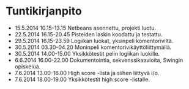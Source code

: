 # Tuntikirjanpito

* 15.5.2014 10.15-13.15 Netbeans asennettu, projekti luotu.
* 22.5.2014 16.15-20.45 Pisteiden laskin koodattu ja testattu.
* 29.5.2014 16.15-23.59 Logiikan luokat, yksinpeli komentoriviltä.
* 30.5.2014 03.30-04.20 Moninpeli komentorivikäyttöliittymällä.
* 30.5.2014 14.00-15.00 Yksikkötestit pelin logiikan luokille.
* 6.6.2014 16.00-22.00 Dokumentointia, sekvenssikaavioita, Swingin opiskelua.
* 7.6.2014 13.00-16.00 High score -lista ja siihen liittyvä i/o.
* 7.6.2014 18.00-19.00 Yksikkötestit high score -listalle.

